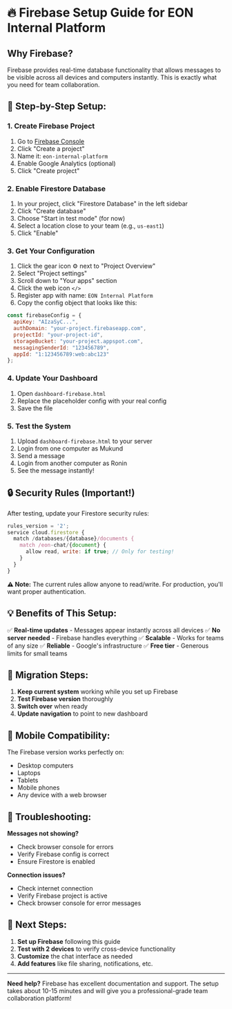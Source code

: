 # 🔥 Firebase Setup Guide for EON Internal Platform

## **Why Firebase?**
Firebase provides real-time database functionality that allows messages to be visible across all devices and computers instantly. This is exactly what you need for team collaboration.

## **🚀 Step-by-Step Setup:**

### **1. Create Firebase Project**
1. Go to [Firebase Console](https://console.firebase.google.com/)
2. Click "Create a project"
3. Name it: `eon-internal-platform`
4. Enable Google Analytics (optional)
5. Click "Create project"

### **2. Enable Firestore Database**
1. In your project, click "Firestore Database" in the left sidebar
2. Click "Create database"
3. Choose "Start in test mode" (for now)
4. Select a location close to your team (e.g., `us-east1`)
5. Click "Enable"

### **3. Get Your Configuration**
1. Click the gear icon ⚙️ next to "Project Overview"
2. Select "Project settings"
3. Scroll down to "Your apps" section
4. Click the web icon `</>`
5. Register app with name: `EON Internal Platform`
6. Copy the config object that looks like this:

```javascript
const firebaseConfig = {
  apiKey: "AIzaSyC...",
  authDomain: "your-project.firebaseapp.com",
  projectId: "your-project-id",
  storageBucket: "your-project.appspot.com",
  messagingSenderId: "123456789",
  appId: "1:123456789:web:abc123"
};
```

### **4. Update Your Dashboard**
1. Open `dashboard-firebase.html`
2. Replace the placeholder config with your real config
3. Save the file

### **5. Test the System**
1. Upload `dashboard-firebase.html` to your server
2. Login from one computer as Mukund
3. Send a message
4. Login from another computer as Ronin
5. See the message instantly!

## **🔒 Security Rules (Important!)**
After testing, update your Firestore security rules:

```javascript
rules_version = '2';
service cloud.firestore {
  match /databases/{database}/documents {
    match /eon-chat/{document} {
      allow read, write: if true; // Only for testing!
    }
  }
}
```

**⚠️ Note:** The current rules allow anyone to read/write. For production, you'll want proper authentication.

## **💡 Benefits of This Setup:**

✅ **Real-time updates** - Messages appear instantly across all devices
✅ **No server needed** - Firebase handles everything
✅ **Scalable** - Works for teams of any size
✅ **Reliable** - Google's infrastructure
✅ **Free tier** - Generous limits for small teams

## **🔄 Migration Steps:**

1. **Keep current system** working while you set up Firebase
2. **Test Firebase version** thoroughly
3. **Switch over** when ready
4. **Update navigation** to point to new dashboard

## **📱 Mobile Compatibility:**
The Firebase version works perfectly on:
- Desktop computers
- Laptops
- Tablets
- Mobile phones
- Any device with a web browser

## **🚨 Troubleshooting:**

**Messages not showing?**
- Check browser console for errors
- Verify Firebase config is correct
- Ensure Firestore is enabled

**Connection issues?**
- Check internet connection
- Verify Firebase project is active
- Check browser console for error messages

## **🎯 Next Steps:**

1. **Set up Firebase** following this guide
2. **Test with 2 devices** to verify cross-device functionality
3. **Customize** the chat interface as needed
4. **Add features** like file sharing, notifications, etc.

---

**Need help?** Firebase has excellent documentation and support. The setup takes about 10-15 minutes and will give you a professional-grade team collaboration platform! 